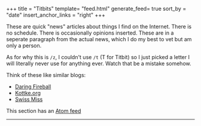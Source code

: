 +++
title = "Titbits"
template= "feed.html"
generate_feed= true
sort_by = "date"
insert_anchor_links = "right"
+++

These are quick "news" articles about things I find on the Internet. There is no schedule. There is occasionally opinions inserted. These are in a seperate paragraph from the actual news, which I do my best to vet but am only a person.

As for why this is `/z`, I couldn't use `/t` (T for Titbit) so I just picked a letter I will literally never use for anything ever. Watch that be a mistake somehow.

Think of these like similar blogs:
  - [Daring Fireball](https://daringfireball.net/)
  - [Kottke.org](https://kottke.org/)
  - [Swiss Miss](https://www.swiss-miss.com/)

This section has an [Atom feed](/z/atom.xml)

---
